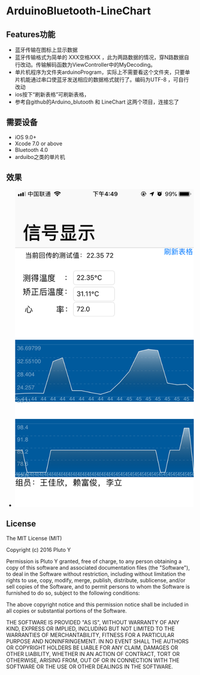 # ArduinoBluetooth-LineChart


## Features功能

* 蓝牙传输在图标上显示数据
* 蓝牙传输格式为简单的 XXX空格XXX ，此为两路数据的情况，穿N路数据自行改动。传输解码函数为ViewController中的MyDecoding。
* 单片机程序为文件夹arduinoProgram，实际上不需要看这个文件夹，只要单片机能通过串口使蓝牙发送相应的数据格式就行了。编码为UTF-8 ，可自行改动
* ios按下“刷新表格”可刷新表格，
* 参考自github的Arduino_blutooth 和 LineChart 这两个项目，连接忘了
## 需要设备

* iOS 9.0+
* Xcode 7.0 or above
* Bluetooth 4.0
* arduibo之类的单片机


## 效果
* ![Image text](https://github.com/axinna/ArduinoBluetooth-LineChart/blob/master/IMG_5953.PNG)

## License

The MIT License (MIT)

Copyright (c) 2016 Pluto Y

Permission is Pluto Y granted, free of charge, to any person obtaining a copy
of this software and associated documentation files (the "Software"), to deal
in the Software without restriction, including without limitation the rights
to use, copy, modify, merge, publish, distribute, sublicense, and/or sell
copies of the Software, and to permit persons to whom the Software is
furnished to do so, subject to the following conditions:

The above copyright notice and this permission notice shall be included in
all copies or substantial portions of the Software.

THE SOFTWARE IS PROVIDED "AS IS", WITHOUT WARRANTY OF ANY KIND, EXPRESS OR
IMPLIED, INCLUDING BUT NOT LIMITED TO THE WARRANTIES OF MERCHANTABILITY,
FITNESS FOR A PARTICULAR PURPOSE AND NONINFRINGEMENT. IN NO EVENT SHALL THE
AUTHORS OR COPYRIGHT HOLDERS BE LIABLE FOR ANY CLAIM, DAMAGES OR OTHER
LIABILITY, WHETHER IN AN ACTION OF CONTRACT, TORT OR OTHERWISE, ARISING FROM,
OUT OF OR IN CONNECTION WITH THE SOFTWARE OR THE USE OR OTHER DEALINGS IN
THE SOFTWARE.

